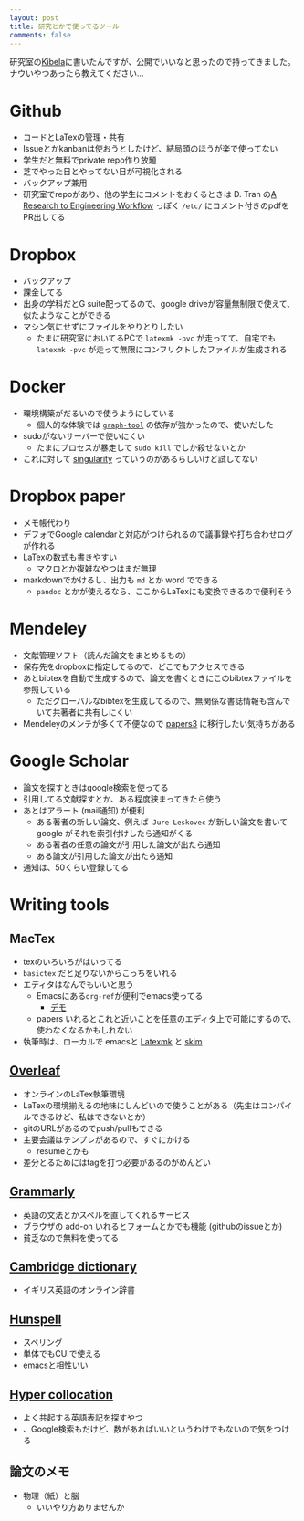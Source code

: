 ```yaml
---
layout: post
title: 研究とかで使ってるツール
comments: false
---
```


研究室の[Kibela](https://kibe.la/ja)に書いたんですが、公開でいいなと思ったので持ってきました。ナウいやつあったら教えてください…

# Github

- コードとLaTexの管理・共有
- Issueとかkanbanは使おうとしたけど、結局頭のほうが楽で使ってない
- 学生だと無料でprivate repo作り放題
- 芝でやった日とやってない日が可視化される
- バックアップ兼用
- 研究室でrepoがあり、他の学生にコメントをおくるときは D. Tran の[A Research to Engineering Workflow](http://dustintran.com/blog/a-research-to-engineering-workflow) っぽく `/etc/` にコメント付きのpdfをPR出してる

# Dropbox

- バックアップ
- 課金してる
- 出身の学科だとG suite配ってるので、google driveが容量無制限で使えて、似たようなことができる
- マシン気にせずにファイルをやりとりしたい
  - たまに研究室においてるPCで `latexmk -pvc` が走ってて、自宅でも `latexmk -pvc` が走って無限にコンフリクトしたファイルが生成される

# Docker

- 環境構築がだるいので使うようにしている
  - 個人的な体験では [`graph-tool`](https://graph-tool.skewed.de/) の依存が強かったので、使いだした
- sudoがないサーバーで使いにくい
  - たまにプロセスが暴走して `sudo kill` でしか殺せないとか
 - これに対して [singularity](http://singularity.lbl.gov/docs-docker) っていうのがあるらしいけど試してない

# Dropbox paper

- メモ帳代わり
- デフォでGoogle calendarと対応がつけられるので議事録や打ち合わせログが作れる
- LaTexの数式も書きやすい
  - マクロとか複雑なやつはまだ無理
- markdownでかけるし、出力も `md` とか word でできる
  - `pandoc` とかが使えるなら、ここからLaTexにも変換できるので便利そう

# Mendeley

- 文献管理ソフト（読んだ論文をまとめるもの）
- 保存先をdropboxに指定してるので、どこでもアクセスできる
- あとbibtexを自動で生成するので、論文を書くときにこのbibtexファイルを参照している
  - ただグローバルなbibtexを生成してるので、無関係な書誌情報も含んでいて共著者に共有しにくい
- Mendeleyのメンテが多くて不便なので [papers3](https://www.readcube.com/papers/mac/) に移行したい気持ちがある

# Google Scholar

- 論文を探すときはgoogle検索を使ってる
- 引用してる文献探すとか、ある程度狭まってきたら使う
- あとはアラート (mail通知) が便利
  - ある著者の新しい論文、例えば` Jure Leskovec` が新しい論文を書いてgoogle がそれを索引付けしたら通知がくる
  - ある著者の任意の論文が引用した論文が出たら通知
  - ある論文が引用した論文が出たら通知
- 通知は、50くらい登録してる

# Writing tools

## MacTex

- texのいろいろがはいってる
- `basictex` だと足りないからこっちをいれる
- エディタはなんでもいいと思う
  - Emacsにある`org-ref`が便利でemacs使ってる
    - [デモ](https://twitter.com/nzw0301/status/836788034720821248)
  - papers いれるとこれと近いことを任意のエディタ上で可能にするので、使わなくなるかもしれない
- 執筆時は、ローカルで emacsと [Latexmk](https://texwiki.texjp.org/?Latexmk) と [skim](https://skim-app.sourceforge.io/)

## [Overleaf](https://www.overleaf.com/)

- オンラインのLaTex執筆環境
- LaTexの環境揃えるの地味にしんどいので使うことがある（先生はコンパイルできるけど、私はできないとか）
- gitのURLがあるのでpush/pullもできる
- 主要会議はテンプレがあるので、すぐにかける
  - resumeとかも
- 差分とるためにはtagを打つ必要があるのがめんどい

## [Grammarly](https://app.grammarly.com/)

- 英語の文法とかスペルを直してくれるサービス
- ブラウザの add-on いれるとフォームとかでも機能 (githubのissueとか)
- 貧乏なので無料を使ってる

## [Cambridge dictionary](https://dictionary.cambridge.org/)
- イギリス英語のオンライン辞書

## [Hunspell](http://hunspell.github.io/)

- スペリング
- 単体でもCUIで使える
- [emacsと相性いい](http://nzw0301.github.io/2016/11/emacs)

## [Hyper collocation](https://hypcol.marutank.net/)
  - よく共起する英語表記を探すやつ
  - 、Google検索もだけど、数があればいいというわけでもないので気をつける

## 論文のメモ

- 物理（紙）と脳
  - いいやり方ありませんか

